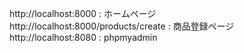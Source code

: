 http://localhost:8000 : ホームページ  
http://localhost:8000/products/create : 商品登録ページ  
http://localhost:8080 : phpmyadmin  
